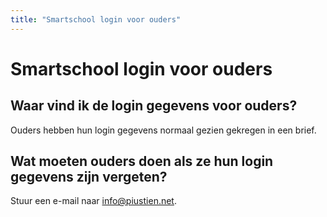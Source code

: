 ```yaml
---
title: "Smartschool login voor ouders"
---
```


# Smartschool login voor ouders

## Waar vind ik de login gegevens voor ouders?

Ouders hebben hun login gegevens normaal gezien gekregen in een brief.

## Wat moeten ouders doen als ze hun login gegevens zijn vergeten?

Stuur een e-mail naar [info@piustien.net](mailto:info@piustien.net).